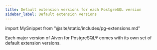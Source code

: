 ```yaml
---
title: Default extension versions for each PostgreSQL version
sidebar_label: Default extension versions
---
```


import MySnippet from "@site/static/includes/pg-extensions.md"

Each major version of Aiven for PostgreSQL® comes with its own set of default extension versions.

<!-- vale off -->

<MySnippet/>
